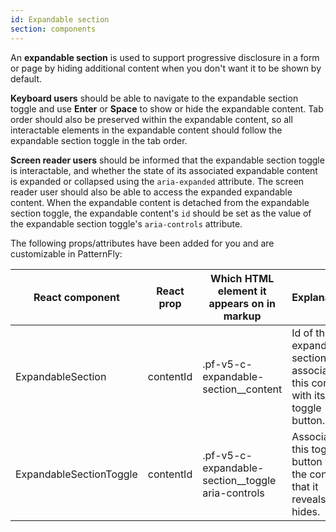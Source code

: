 ```yaml
---
id: Expandable section
section: components
---
```


An **expandable section** is used to support progressive disclosure in a form or page by hiding additional content when you don't want it to be shown by default.

**Keyboard users** should be able to navigate to the expandable section toggle and use **Enter** or **Space** to show or hide the expandable content. 
Tab order should also be preserved within the expandable content, so all interactable elements in the expandable content should follow
the expandable section toggle in the tab order.

**Screen reader users** should be informed that the expandable section toggle is interactable, and whether the state of its
associated expandable content is expanded or collapsed using the `aria-expanded` attribute. The screen reader user should also be able to access the expanded expandable
content. When the expandable content is detached from the expandable section toggle, the expandable content's `id` should be set as the value of the
expandable section toggle's `aria-controls` attribute.

The following props/attributes have been added for you and are customizable in PatternFly:

| React component         | React prop            | Which HTML element it appears on in markup     | Explanation                                                                   | 
|-------------------------|-----------------------|------------------------------------------------|-------------------------------------------------------------------------------|
| ExpandableSection       | contentId             | .pf-v5-c-expandable-section__content              | Id of the expandable section, associates this content with its toggle button. |
| ExpandableSectionToggle | contentId             | .pf-v5-c-expandable-section__toggle aria-controls | Associates this toggle button with the content that it reveals and hides.     |
